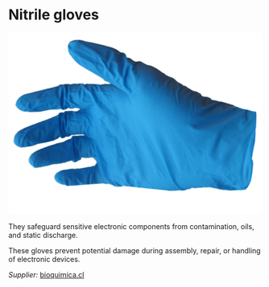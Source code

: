 # Nitrile gloves


![](../../images/nitrile-glove.jpg)


They safeguard sensitive electronic components from contamination, oils, and static discharge.

These gloves prevent potential damage during assembly, repair, or handling of electronic devices.

*Supplier:* [bioquimica.cl](https://www.bioquimica.cl/guantes-de-nitrilo-sin-polvo-caja-100-un)